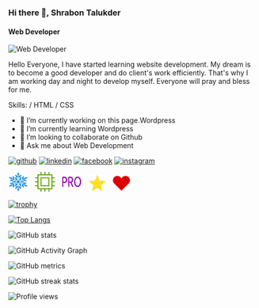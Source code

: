 ### Hi there 👋, Shrabon Talukder
#### Web Developer
![Web Developer](https://scontent.fdac22-1.fna.fbcdn.net/v/t39.30808-6/350015986_266280362563084_8250631306508967777_n.jpg?_nc_cat=106&ccb=1-7&_nc_sid=ab6a21&_nc_eui2=AeEHoj0mo5xEyKnDYwC4oWINwo1Bl7qZHpnCjUGXupkemRpf2b8tVHbECp1E3sbr8EK-YXl_AUDxENyoocK23GmJ&_nc_ohc=twJUizk8Jn8AX_0r3e3&_nc_ht=scontent.fdac22-1.fna&oh=00_AfBl1oBDUPnBs-qqWMt_Ra1bpufv72LPk84kNYYgeVDMPQ&oe=647A586A)

Hello Everyone, I have started learning website development. My dream is to become a good developer and do client's work efficiently. That's why I am working day and night to develop myself. Everyone will pray and bless for me.

Skills: / HTML / CSS

- 🔭 I’m currently working on this page.Wordpress 
- 🌱 I’m currently learning Wordpress 
- 👯 I’m looking to collaborate on Github 
- 💬 Ask me about Web Development 


[<img src='https://cdn.jsdelivr.net/npm/simple-icons@3.0.1/icons/github.svg' alt='github' height='40'>](https://github.com/shrabontalukder)  [<img src='https://cdn.jsdelivr.net/npm/simple-icons@3.0.1/icons/linkedin.svg' alt='linkedin' height='40'>](https://www.linkedin.com/in/shrabon-talukder-30158b257/)  [<img src='https://cdn.jsdelivr.net/npm/simple-icons@3.0.1/icons/facebook.svg' alt='facebook' height='40'>](https://www.facebook.com/shrbon.talukder)  [<img src='https://cdn.jsdelivr.net/npm/simple-icons@3.0.1/icons/instagram.svg' alt='instagram' height='40'>](https://www.instagram.com/shra-bon/)  

<a href='https://archiveprogram.github.com/'><img src='https://raw.githubusercontent.com/acervenky/animated-github-badges/master/assets/acbadge.gif' width='40' height='40'></a> <a href='https://docs.github.com/en/developers'><img src='https://raw.githubusercontent.com/acervenky/animated-github-badges/master/assets/devbadge.gif' width='40' height='40'></a> <a href='https://github.com/pricing'><img src='https://raw.githubusercontent.com/acervenky/animated-github-badges/master/assets/pro.gif' width='40' height='40'></a> <a href='https://stars.github.com/'><img src='https://raw.githubusercontent.com/acervenky/animated-github-badges/master/assets/starbadge.gif' width='35' height='35'></a> <a href='https://docs.github.com/en/github/supporting-the-open-source-community-with-github-sponsors'><img src='https://raw.githubusercontent.com/acervenky/animated-github-badges/master/assets/sponsorbadge.gif' width='35' height='35'></a> 

[![trophy](https://github-profile-trophy.vercel.app/?username=shrabontalukder)](https://github.com/ryo-ma/github-profile-trophy)

[![Top Langs](https://github-readme-stats.vercel.app/api/top-langs/?username=shrabontalukder)](https://github.com/anuraghazra/github-readme-stats)

![GitHub stats](https://github-readme-stats.vercel.app/api?username=shrabontalukder&show_icons=true)  

![GitHub Activity Graph](https://activity-graph.herokuapp.com/graph?username=shrabontalukder)  

![GitHub metrics](https://metrics.lecoq.io/shrabontalukder)  

![GitHub streak stats](https://streak-stats.demolab.com/?user=shrabontalukder)  

![Profile views](https://gpvc.arturio.dev/shrabontalukder)  
